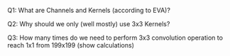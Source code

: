 Q1: What are Channels and Kernels (according to EVA)?

Q2: Why should we only (well mostly) use 3x3 Kernels?

Q3: How many times do we need to perform 3x3 convolution operation to reach 1x1 from 199x199 (show calculations)
